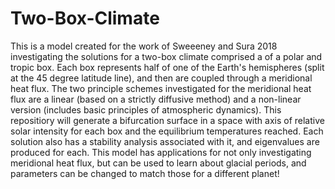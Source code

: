 # Two-Box-Climate
This is a model created for the work of Sweeeney and Sura 2018 investigating the solutions for a two-box climate comprised a of a polar and tropic box. Each box represents half of one of the Earth's hemispheres (split at the 45 degree latitude line), and then are coupled through a meridional heat flux. The two principle schemes investigated for the meridional heat flux are a linear (based on a strictly diffusive method) and a non-linear version (includes basic principles of atmospheric dynamics). This repositiory will generate a bifurcation surface in a space with axis of relative solar intensity for each box and the equilibrium temperatures reached. Each solution also has a stability analysis associated with it, and eigenvalues are produced for each. This model has applications for not only investigating meridional heat flux, but can be used to learn about glacial periods, and parameters can be changed to match those for a different planet!

